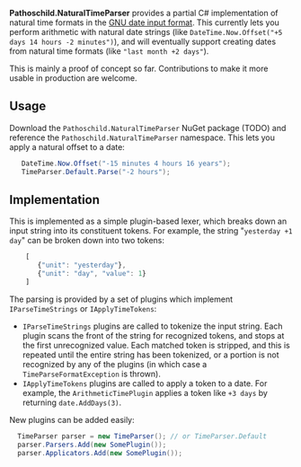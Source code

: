 **Pathoschild.NaturalTimeParser** provides a partial C# implementation of natural time formats in the
[GNU date input format](http://www.gnu.org/software/tar/manual/html_node/Date-input-formats.html).
This currently lets you perform arithmetic with natural date strings (like
`DateTime.Now.Offset("+5 days 14 hours -2 minutes")`), and will eventually support creating
dates from natural time formats (like `"last month +2 days"`).

This is mainly a proof of concept so far. Contributions to make it more usable in production are
welcome.

## Usage
Download the `Pathoschild.NaturalTimeParser` NuGet package (TODO) and reference the
`Pathoschild.NaturalTimeParser` namespace. This lets you apply a natural offset to a date:
```c#
   DateTime.Now.Offset("-15 minutes 4 hours 16 years");
   TimeParser.Default.Parse("-2 hours");
```

## Implementation
This is implemented as a simple plugin-based lexer, which breaks down an input string into
its constituent tokens. For example, the string "`yesterday +1 day`" can be broken down into two
tokens:
```js
    [
       {"unit": "yesterday"},
       {"unit": "day", "value": 1}
    ]
```

The parsing is provided by a set of plugins which implement `IParseTimeStrings` or
`IApplyTimeTokens`:

* `IParseTimeStrings` plugins are called to tokenize the input string. Each plugin scans the
  front of the string for recognized tokens, and stops at the first unrecognized value. Each
  matched token is stripped, and this is repeated until the entire string has been tokenized, or a
  portion is not recognized by any of the plugins (in which case a `TimeParseFormatException` is
  thrown).
* `IApplyTimeTokens` plugins are called to apply a token to a date. For example, the
  `ArithmeticTimePlugin` applies a token like `+3 days` by returning `date.AddDays(3)`.
  
New plugins can be added easily:
```c#
  TimeParser parser = new TimeParser(); // or TimeParser.Default
  parser.Parsers.Add(new SomePlugin());
  parser.Applicators.Add(new SomePlugin());
```